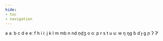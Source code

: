 ```yaml
---
hide:
- toc
- navigation
---
```

a
aː
b
c
d
e
eː
f
h
i
iː
j
k
l
m
mb
n
nd
n̠d̠ʒ
o
oː
p
r
s
t
u
uː
w
ŋ
ŋɡ
ɓ
ɗ
ɟ
ɡ
ɲ
ʔ
ʔʲ

